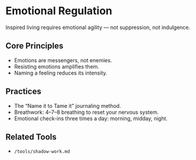# Emotional Regulation

Inspired living requires emotional agility — not suppression, not indulgence.

## Core Principles
- Emotions are messengers, not enemies.
- Resisting emotions amplifies them.
- Naming a feeling reduces its intensity.

## Practices
- The “Name it to Tame it” journaling method.
- Breathwork: 4–7–8 breathing to reset your nervous system.
- Emotional check-ins three times a day: morning, midday, night.

## Related Tools
- `/tools/shadow-work.md`
